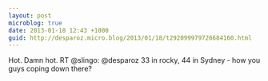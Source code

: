 ```yaml
---
layout: post
microblog: true
date: 2013-01-18 12:43 +1000
guid: http://desparoz.micro.blog/2013/01/18/t292099979726684160.html
---
```

Hot. Damn hot. RT @slingo: @desparoz 33 in rocky, 44 in Sydney - how you guys coping down there?
